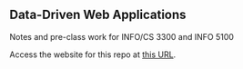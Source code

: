 ## Data-Driven Web Applications

Notes and pre-class work for INFO/CS 3300 and INFO 5100

Access the website for this repo at [this URL](https://jeffrz.github.io/info3300-fa2023/).
